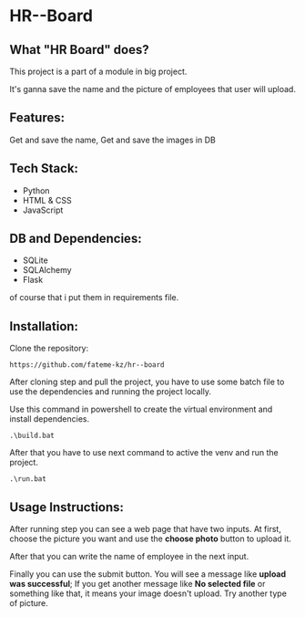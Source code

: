 # HR--Board

## What "HR Board" does?

This project is a part of a module in big project.

It's ganna save the name and the picture of employees that user will upload.

## Features:

Get and save the name, Get and save the images in DB

## Tech Stack:
- Python
- HTML & CSS
- JavaScript

## DB and Dependencies:
- SQLite
- SQLAlchemy
- Flask

of course that i put them in requirements file.

## Installation:
Clone the repository:
```
https://github.com/fateme-kz/hr--board
```
After cloning step and pull the project, you have to use some batch file to use the dependencies and running the project locally.

Use this command in powershell to create the virtual environment and install dependencies.
```
.\build.bat
```

After that you have to use next command to active the venv and run the project.
```
.\run.bat
```

## Usage Instructions:
After running step you can see a web page that have two inputs. At first, choose the picture you want and use the **choose photo** button to upload it.

After that you can write the name of employee in the next input.

Finally you can use the submit button. You will see a message like **upload was successful**; If you get another message like **No selected file** or something like that, it means your image doesn't upload. Try another type of picture.